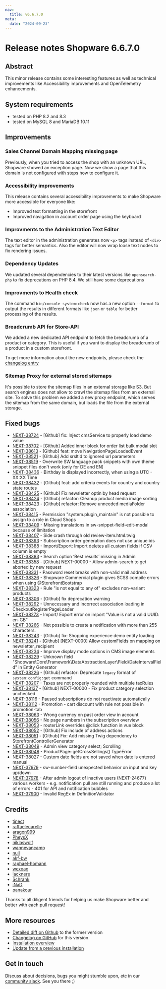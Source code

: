 ```yaml
---
nav:
  title: v6.6.7.0
meta:
  date: "2024-09-23"
---
```


# Release notes Shopware 6.6.7.0

## Abstract

This minor release contains some interesting features as well as technical improvements like Accessibility improvements and OpenTelemetry enhancements.

## System requirements

* tested on PHP 8.2 and 8.3
* tested on MySQL 8 and MariaDB 10.11

## Improvements

### Sales Channel Domain Mapping missing page

Previously, when you tried to access the shop with an unknown URL, Shopware showed an exception page. Now we show a page that this domain is not configured with steps how to configure it.

### Accessibility improvements

This release contains several accessibility improvements to make Shopware more accessible for everyone like:

- Improved text formatting in the storefront
- Improved navigation in account order page using the keyboard

### Improvments to the Administration Text Editor

The text editor in the administration generates now `<p>` tags instead of `<div>` tags for better semantics. Also the editor will now wrap loose text nodes to fix rendering issues.

### Dependency Updates

We updated several dependencies to their latest versions like `opensearch-php` to fix deprecations on PHP 8.4. We still have some deprecations 

### Improvments to Health check

The command `bin/console system:check` now has a new option `--format` to output the results in different formats like `json` or `table` for better processing of the results.

### Breadcrumb API for Store-API

We added a new dedicated API endpoint to fetch the breadcrumb of a product or category. This is useful if you want to display the breadcrumb of a product in a custom storefront.

To get more information about the new endpoints, please check the [changelog entry](https://github.com/shopware/shopware/blob/21da8447ae6681d1187e255efb287ae59faed061/changelog/_unreleased/2024-02-01-add-store-api-endpoints-for-product-and-category-breadcrumb.md)

### Sitemap Proxy for external stored sitemaps

It's possible to store the sitemap files in an external storage like S3. But search engines does not allow to crawl the sitemap files from an external site. To solve this problem we added a new proxy endpoint, which serves the sitemap from the same domain, but loads the file from the external storage.

## Fixed bugs

* [NEXT-38724](https://github.com/shopware/shopware/issues/4994) - [Github] fix: Inject cmsService to properly load demo value
* [NEXT-38702](https://github.com/shopware/shopware/issues/4956) - [Github] Added inner block for order list bulk modal slot
* [NEXT-38613](https://github.com/shopware/shopware/issues/4923) - [Github] feat: move NavigationPageLoadedEvent
* [NEXT-38521](https://github.com/shopware/shopware/issues/4912) - [Github] Add srsltid to ignored url parameters
* [NEXT-38519](https://github.com/shopware/shopware/issues/4910) - Overwrite SW language pack snippets with own theme snippet files don't work (only for DE and EN)
* [NEXT-38436](https://github.com/shopware/shopware/issues/4868) - Birthday is displayed incorrectly, when using a UTC - XX:XX Time
* [NEXT-38432](https://github.com/shopware/shopware/issues/4863) - [Github] feat: add criteria events for country and country state routes
* [NEXT-38425](https://github.com/shopware/shopware/issues/4853) - [Github] Fix newsletter optin by head request
* [NEXT-38424](https://github.com/shopware/shopware/issues/4854) - [Github] refactor: Cleanup product media image sorting
* [NEXT-38423](https://github.com/shopware/shopware/issues/4852) - [Github] refactor: Remove unneeded mediaFolder association
* [NEXT-38415](https://github.com/shopware/shopware/issues/4817) - Permission "system.plugin_maintain" is not possible to assign to a role in Cloud Shops
* [NEXT-38409](https://github.com/shopware/shopware/issues/4813) - Missing translations in sw-snippet-field-edit-modal because of limitation
* [NEXT-38407](https://github.com/shopware/shopware/issues/4811) - Side crash through old review-item.html.twig
* [NEXT-38393](https://github.com/shopware/shopware/issues/4796) - Subscription order generation does not use unique ids
* [NEXT-38388](https://github.com/shopware/shopware/issues/4794) - Import/Export: Import deletes all custom fields if CSV column is empty
* [NEXT-38383](https://github.com/shopware/shopware/issues/4792) - Search option ‘Best results’ missing in Admin 
* [NEXT-38358](https://github.com/shopware/shopware/issues/4768) - [Github] NEXT-00000 - Allow admin-search to get aborted by new request
* [NEXT-38331](https://github.com/shopware/shopware/issues/4747) - Password reset breaks with non-valid mail address
* [NEXT-38326](https://github.com/shopware/shopware/issues/4593) - Shopware Commercial plugin gives SCSS compile errors when using @StorefrontBootstrap
* [NEXT-38323](https://github.com/shopware/shopware/issues/4733) - Rule "is not equal to any of" excludes non-variant products
* [NEXT-38306](https://github.com/shopware/shopware/issues/4722) - [Github] fix deprecation warning
* [NEXT-38292](https://github.com/shopware/shopware/issues/4720) - Unnecessary and incorrect association loading in CheckoutRegisterPageLoader
* [NEXT-38273](https://github.com/shopware/shopware/issues/4712) - Import/ Export error on import "Value is not a valid UUID: en-GB"
* [NEXT-38266](https://github.com/shopware/shopware/issues/4706) - Not possible to create a notification with more than 255 characters.
* [NEXT-38243](https://github.com/shopware/shopware/issues/4691) - [Github] fix: Shopping experience demo entity loading
* [NEXT-38241](https://github.com/shopware/shopware/issues/4690) - [Github] [NEXT-0000] Allow customFields on mapping on newsletter_recipient
* [NEXT-38234](https://github.com/shopware/shopware/issues/4683) - Improve display mode options in CMS image elements
* [NEXT-38229](https://github.com/shopware/shopware/issues/4680) - Unknown field "Shopware\Core\Framework\DataAbstractionLayer\Field\DateIntervalField" in Entity Generator
* [NEXT-38226](https://github.com/shopware/shopware/issues/4677) - [Github] refactor: Deprecate `legacy` format of `system:config:get` command
* [NEXT-38207](https://github.com/shopware/shopware/issues/4663) - Taxes are not properly rounded with multiple taxRules
* [NEXT-38137](https://github.com/shopware/shopware/issues/4626) - [Github] NEXT-00000 - Fix product category selection unchecked
* [NEXT-38116](https://github.com/shopware/shopware/issues/4614) - Paused subscriptions do not reactivate automatically
* [NEXT-38112](https://github.com/shopware/shopware/issues/4611) - Promotion - cart discount with rule not possible in promotion-tab
* [NEXT-38063](https://github.com/shopware/shopware/issues/3575) - Wrong currency on past order view in account
* [NEXT-38056](https://github.com/shopware/shopware/issues/4570) - No page numbers in the subscription overview
* [NEXT-38053](https://github.com/shopware/shopware/issues/4567) - routerLink overrides @click function in vue block
* [NEXT-38052](https://github.com/shopware/shopware/issues/4565) - [Github] Fix include of address actions
* [NEXT-38051](https://github.com/shopware/shopware/issues/4564) - [Github] Fix: Add missing Twig dependency to StorefrontControllerGenerator
* [NEXT-38049](https://github.com/shopware/shopware/issues/4561) - Admin view category select; Scrolling
* [NEXT-38048](https://github.com/shopware/shopware/issues/4560) - ProductPage::getCrossSellings() TypeError
* [NEXT-38027](https://github.com/shopware/shopware/issues/4546) - Custom date fields are not saved when date is entered manual
* [NEXT-37979](https://github.com/shopware/shopware/issues/2955) - sw-number-field unexpected behavior on input and key up/down
* [NEXT-37978](https://github.com/shopware/shopware/issues/2966) - After admin logout of inactive users (NEXT-24677) various workers - e.g. notification pull are still running and produce a lot of errors - 401 for API and notification bubbles
* [NEXT-37900](https://github.com/shopware/shopware/issues/3568) - Invalid RegEx in DefinitionValidator

## Credits

* [tinect](https://github.com/tinect)
* [raffaelecarelle](https://github.com/raffaelecarelle)
* [aragon999](https://github.com/aragon999)
* [PheysX](https://github.com/PheysX)
* [niklaswolf](https://github.com/niklaswolf)
* [wannevancamp](https://github.com/wannevancamp)
* [null](https://github.com/null)
* [akf-bw](https://github.com/akf-bw)
* [raphael-homann](https://github.com/raphael-homann)
* [wexoag](https://github.com/wexoag)
* [lacknere](https://github.com/lacknere)
* [Schrank](https://github.com/Schrank)
* [iNaD](https://github.com/iNaD)
* [panakour](https://github.com/panakour)

Thanks to all diligent friends for helping us make Shopware better and better with each pull request!

## More resources

* [Detailed diff on Github](https://github.com/shopware/shopware/compare/v6.6.6.1...v6.6.7.0) to the former version
* [Changelog on GitHub](https://github.com/shopware/shopware/blob/v6.6.7.0/CHANGELOG.md) for this version.
* [Installation overview](https://developer.shopware.com/docs/guides/installation/)
* [Update from a previous installation](https://developer.shopware.com/docs/guides/installation/template.html#update-shopware)

## Get in touch

Discuss about decisions, bugs you might stumble upon, etc in our [community slack](https://shopwarecommunity.slack.com/). See you there ;)
